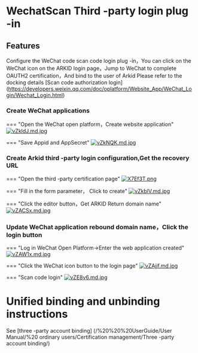 # WechatScan Third -party login plug -in

## Features
Configure the WeChat code scan code login plug -in，You can click on the WeChat icon on the ARKID login page，Jump to WeChat to complete OAUTH2 certification，And bind to the user of Arkid
Please refer to the docking details [Scan code authorization login] (https://developers.weixin.qq.com/doc/oplatform/Website_App/WeChat_Login/Wechat_Login.html)

### Create WeChat applications

=== "Open the WeChat open platform，Create website application"
    [![vZkldJ.md.jpg](https://s1.ax1x.com/2022/08/03/vZkldJ.md.jpg)](https://imgtu.com/i/vZkldJ)

=== "Save Appid and AppSecret"
    [![vZkNQK.md.jpg](https://s1.ax1x.com/2022/08/03/vZkNQK.md.jpg)](https://imgtu.com/i/vZkNQK)

### Create Arkid third -party login configuration,Get the recovery URL

=== "Open the third -party certification page"
    [![X7Ef3T.png](https://s1.ax1x.com/2022/06/16/X7Ef3T.png)](https://imgtu.com/i/X7Ef3T)

=== "Fill in the form parameter， Click to create"
    [![vZkblV.md.jpg](https://s1.ax1x.com/2022/08/03/vZkblV.md.jpg)](https://imgtu.com/i/vZkblV)

=== "Click the editor button，Get ARKID Return domain name"
    [![vZACSx.md.jpg](https://s1.ax1x.com/2022/08/03/vZACSx.md.jpg)](https://imgtu.com/i/vZACSx)

### Update WeChat application rebound domain name，Click the login button

=== "Log in WeChat Open Platform->Enter the web application created"
    [![vZAW1x.md.jpg](https://s1.ax1x.com/2022/08/03/vZAW1x.md.jpg)](https://imgtu.com/i/vZAW1x)

=== "Click the WeChat icon button to the login page"
    [![vZAjjf.md.jpg](https://s1.ax1x.com/2022/08/03/vZAjjf.md.jpg)](https://imgtu.com/i/vZAjjf)

=== "Scan code login"
    [![vZE8v6.md.jpg](https://s1.ax1x.com/2022/08/03/vZE8v6.md.jpg)](https://imgtu.com/i/vZE8v6)

# Unified binding and unbinding instructions
See [three -party account binding] (/%20%20%20UserGuide/User Manual/%20 ordinary users/Certification management/Three -party account binding/)
